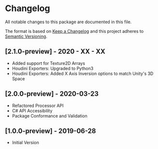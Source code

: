 # Changelog
All notable changes to this package are documented in this file.

The format is based on [Keep a Changelog](http://keepachangelog.com/en/1.0.0/)
and this project adheres to [Semantic Versioning](http://semver.org/spec/v2.0.0.html).

## [2.1.0-preview] - 2020 - XX - XX

* Added support for Texture2D Arrays
* Houdini Exporters: Upgraded to Python3
* Houdini Exporters: Added X Axis Inversion options to match Unity's 3D Space 

## [2.0.0-preview] - 2020-03-23

* Refactored Processor API
* C# API Accessibility
* Package Conformance and Validation

## [1.0.0-preview] - 2019-06-28

* Initial Version